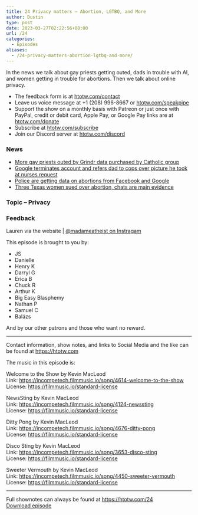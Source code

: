 ```yaml
---
title: 24 Privacy matters – Abortion, LGTBQ, and More
author: Dustin
type: post
date: 2023-03-27T02:22:56+00:00
url: /24
categories:
  - Episodes
aliases:
  - /24-privacy-matters-abortion-lgtbq-and-more/
---
```

<div id="buzzsprout-player-12520525"></div><script src="https://www.buzzsprout.com/1983601/12520525-24-privacy-matters-abortion-lgtbq-and-more.js?container_id=buzzsprout-player-12520525&player=small" type="text/javascript" charset="utf-8"></script>
  
In the news we talk about gay priests getting outed, dads in trouble with AI, and women getting in trouble for abortions. Then we talk about online privacy.

<!--more-->

  * The feedback form is at [htotw.com/contact][1]
  * Leave us voice message at +1 (208) 996-8667 or [htotw.com/speakpipe][2]
  * Support the show on a monthly basis with Patreon or just once with PayPal, credit or debit card, Apple Pay, or Google Pay links are at [htotw.com/donate][3]
  * Subscribe at [htotw.com/subscribe][4]
  * Join our Discord server at [htotw.com/discord][5]

### News

  * [More gay priests outed by Grindr data purchased by Catholic group][6]
  * [Google terminates account and refers dad to cops over picture he took at nurses request][7]
  * [Police are getting data on abortions from Facebook and Google][8]
  * [Three Texas women sued over abortion, chats are main evidence][9]

### Topic &#8211; Privacy

### Feedback

Lauren via the website | [@madameatheist on Instragam][10]

This episode is brought to you by:

  * JS
  * Danielle
  * Henry K
  * Darryl G
  * Erica B
  * Chuck R
  * Arthur K
  * Big Easy Blasphemy
  * Nathan P
  * Samuel C
  * Balázs

And by our other patrons and those who want no reward.

* * *

Contact information, show notes, and links to Social Media and the like can be found at <https://htotw.com>

The music in this episode is:

Welcome to the Show by Kevin MacLeod  
Link: https://incompetech.filmmusic.io/song/4614-welcome-to-the-show  
License: https://filmmusic.io/standard-license

NewsSting by Kevin MacLeod  
Link: https://incompetech.filmmusic.io/song/4124-newssting  
License: https://filmmusic.io/standard-license

Ditty Pong by Kevin MacLeod  
Link: https://incompetech.filmmusic.io/song/4676-ditty-pong  
License: https://filmmusic.io/standard-license

Disco Sting by Kevin MacLeod  
Link: https://incompetech.filmmusic.io/song/3653-disco-sting  
License: https://filmmusic.io/standard-license

Sweeter Vermouth by Kevin MacLeod  
Link: https://incompetech.filmmusic.io/song/4450-sweeter-vermouth  
License: https://filmmusic.io/standard-license

* * *

Full shownotes can always be found at <https://htotw.com/24>  
[Download episode][11]

 [1]: https://htotw.com/contact
 [2]: https://htotw.com/speakpike
 [3]: https://htotw.com/donate
 [4]: https://htotw.com/subscribe
 [5]: https://htotw.com/discord
 [6]: https://gizmodo.com/grindr-data-track-gay-priests-catholic-laity-clergy-1850207618
 [7]: https://www.theverge.com/2022/8/21/23315513/google-photos-csam-scanning-account-deletion-investigation
 [8]: https://www.businessinsider.com/police-getting-help-social-media-to-prosecute-people-seeking-abortions-2023-2
 [9]: HTTP://www.texastribune.org/2023/03/10/texas-abortion-lawsuit/
 [10]: https://instagram.com/madame_atheist
 [11]: https://www.buzzsprout.com/1983601/12520525-24-privacy-matters-abortion-lgtbq-and-more.mp3?download=true